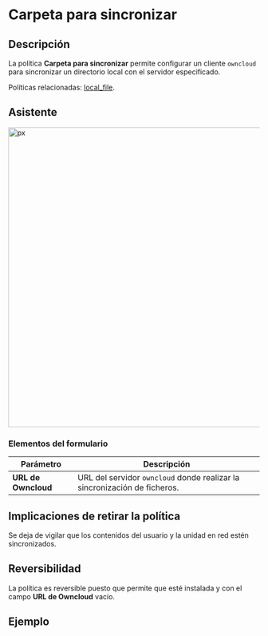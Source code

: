 # Carpeta para sincronizar #

## Descripción ##

La política **Carpeta para sincronizar** permite configurar un cliente `owncloud` para sincronizar un directorio local con el servidor especificado.

Políticas relacionadas: [local_file](https://github.com/gecos-team/gecos-doc/wiki/politicasLocalFile).

## Asistente ##

<img src="/gecos-team/gecos-doc/wiki/images/gecoscc/politicas/gecoscc-foldersync.png" width="600" alt="px">

### Elementos del formulario ###

| Parámetro | Descripción |
| --------- | ----------- |
| **URL de Owncloud** | URL del servidor `owncloud` donde realizar la sincronización de ficheros.

## Implicaciones de retirar la política ##

Se deja de vigilar que los contenidos del usuario y la unidad en red estén sincronizados.

## Reversibilidad ##

La política es reversible puesto que permite que esté instalada y con el campo **URL de Owncloud** vacío.

## Ejemplo ##
